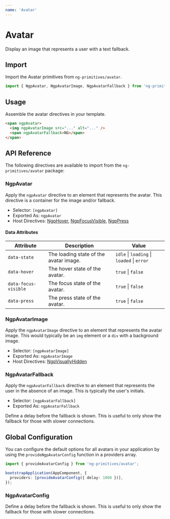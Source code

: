 ```yaml
---
name: 'Avatar'
---
```


# Avatar

Display an image that represents a user with a text fallback.

<docs-example name="avatar"></docs-example>

## Import

Import the Avatar primitives from `ng-primitives/avatar`.

```ts
import { NgpAvatar, NgpAvatarImage, NgpAvatarFallback } from 'ng-primitives/avatar';
```

## Usage

Assemble the avatar directives in your template.

```html
<span ngpAvatar>
  <img ngpAvatarImage src="..." alt="..." />
  <span ngpAvatarFallback>NG</span>
</span>
```

## API Reference

The following directives are available to import from the `ng-primitives/avatar` package:

### NgpAvatar

Apply the `ngpAvatar` directive to an element that represents the avatar. This directive is a container for the image and/or fallback.

- Selector: `[ngpAvatar]`
- Exported As: `ngpAvatar`
- Host Directives: [NgpHover](/interactions/hover), [NgpFocusVisible](/interactions/focus-visible), [NgpPress](/interactions/press)

#### Data Attributes

| Attribute            | Description                            | Value                                      |
| -------------------- | -------------------------------------- | ------------------------------------------ |
| `data-state`         | The loading state of the avatar image. | `idle` \| `loading` \| `loaded` \| `error` |
| `data-hover`         | The hover state of the avatar.         | `true` \| `false`                          |
| `data-focus-visible` | The focus state of the avatar.         | `true` \| `false`                          |
| `data-press`         | The press state of the avatar.         | `true` \| `false`                          |

### NgpAvatarImage

Apply the `ngpAvatarImage` directive to an element that represents the avatar image. This would typically be an `img` element or a `div` with a background image.

- Selector: `[ngpAvatarImage]`
- Exported As: `ngpAvatarImage`
- Host Directives: [NgpVisuallyHidden](/utilities/visually-hidden)

### NgpAvatarFallback

Apply the `ngpAvatarFallback` directive to an element that represents the user in the absence of an image. This is typically the user's initials.

- Selector: `[ngpAvatarFallback]`
- Exported As: `ngpAvatarFallback`

<response-field name="ngpAvatarFallbackDelay" type="number" default="0">
  Define a delay before the fallback is shown. This is useful to only show the fallback for those
  with slower connections.
</response-field>

## Global Configuration

You can configure the default options for all avatars in your application by using the `provideNgpAvatarConfig` function in a providers array.

```ts
import { provideAvatarConfig } from 'ng-primitives/avatar';

bootstrapApplication(AppComponent, {
  providers: [provideAvatarConfig({ delay: 1000 })],
});
```

### NgpAvatarConfig

<response-field name="delay" type="number">
  Define a delay before the fallback is shown. This is useful to only show the fallback for those
  with slower connections.
</response-field>
